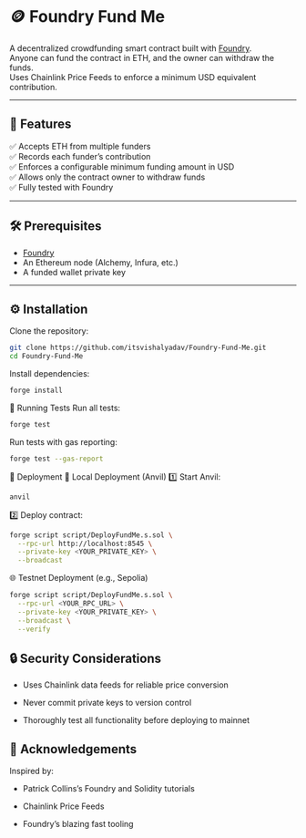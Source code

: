 # 🪙 Foundry Fund Me

A decentralized crowdfunding smart contract built with [Foundry](https://book.getfoundry.sh/).  
Anyone can fund the contract in ETH, and the owner can withdraw the funds.  
Uses Chainlink Price Feeds to enforce a minimum USD equivalent contribution.

---

## 🚀 Features

✅ Accepts ETH from multiple funders  
✅ Records each funder’s contribution  
✅ Enforces a configurable minimum funding amount in USD  
✅ Allows only the contract owner to withdraw funds  
✅ Fully tested with Foundry  

---


## 🛠️ Prerequisites

- [Foundry](https://book.getfoundry.sh/getting-started/installation)
- An Ethereum node (Alchemy, Infura, etc.)
- A funded wallet private key

---

## ⚙️ Installation

Clone the repository:

```bash
git clone https://github.com/itsvishalyadav/Foundry-Fund-Me.git
cd Foundry-Fund-Me
```
Install dependencies:

```bash
forge install
```

🧪 Running Tests
Run all tests:

```bash
forge test
```
Run tests with gas reporting:

```bash
forge test --gas-report
```
📝 Deployment
🚀 Local Deployment (Anvil)
1️⃣ Start Anvil:

```bash
anvil
```
2️⃣ Deploy contract:

```bash
forge script script/DeployFundMe.s.sol \
  --rpc-url http://localhost:8545 \
  --private-key <YOUR_PRIVATE_KEY> \
  --broadcast
```
🌐 Testnet Deployment (e.g., Sepolia)
```bash
forge script script/DeployFundMe.s.sol \
  --rpc-url <YOUR_RPC_URL> \
  --private-key <YOUR_PRIVATE_KEY> \
  --broadcast \
  --verify
```
## 🔒 Security Considerations
- Uses Chainlink data feeds for reliable price conversion

- Never commit private keys to version control

- Thoroughly test all functionality before deploying to mainnet

## 🙌 Acknowledgements
Inspired by:

- Patrick Collins’s Foundry and Solidity tutorials

- Chainlink Price Feeds

- Foundry’s blazing fast tooling
